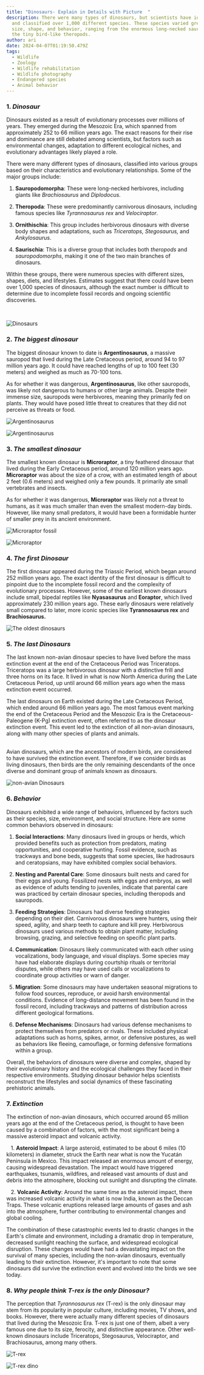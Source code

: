 ```yaml
---
title: "Dinosaurs- Explain in Details with Picture  "
description: There were many types of dinosaurs, but scientists have identified
  and classified over 1,000 different species. These species varied greatly in
  size, shape, and behavior, ranging from the enormous long-necked sauropods to
  the tiny bird-like theropods.
author: ari
date: 2024-04-07T01:19:50.479Z
tags:
  - Wildlife
  - Zoology
  - Wildlife rehabilitation
  - Wildlife photography
  - Endangered species
  - Animal behavior
---
```

### **1. *Dinosaur*** 

Dinosaurs existed as a result of evolutionary processes over millions of years. They emerged during the Mesozoic Era, which spanned from approximately 252 to 66 million years ago. The exact reasons for their rise and dominance are still debated among scientists, but factors such as environmental changes, adaptation to different ecological niches, and evolutionary advantages likely played a role.



There were many different types of dinosaurs, classified into various groups based on their characteristics and evolutionary relationships. Some of the major groups include:

1. **Sauropodomorpha**: These were long-necked herbivores, including giants like *Brachiosaurus* and *Diplodocus.*

2. **Theropoda**: These were predominantly carnivorous dinosaurs, including famous species like *Tyrannosaurus rex* and *Velociraptor*.

3. **Ornithischia**: This group includes herbivorous dinosaurs with diverse body shapes and adaptations, such as *Triceratops, Stegosaurus,* and *Ankylosaurus*.

4. **Saurischia**: This is a diverse group that includes both *theropods* and *sauropodomorphs*, making it one of the two main branches of dinosaurs.

Within these groups, there were numerous species with different sizes, shapes, diets, and lifestyles. Estimates suggest that there could have been over 1,000 species of dinosaurs, although the exact number is difficult to determine due to incomplete fossil records and ongoing scientific discoveries.

 ﻿ 

![](/static/img/mesozoic-era-age-of-dinosaurs-periods-dinosaurs.jpg "Dinosaurs ")



### 2. *The biggest dinosaur* 

The biggest dinosaur known to date is **Argentinosaurus**, a massive sauropod that lived during the Late Cretaceous period, around 94 to 97 million years ago. It could have reached lengths of up to 100 feet (30 meters) and weighed as much as 70-100 tons.



As for whether it was dangerous, **Argentinosaurus**, like other sauropods, was likely not dangerous to humans or other large animals. Despite their immense size, sauropods were herbivores, meaning they primarily fed on plants. They would have posed little threat to creatures that they did not perceive as threats or food.

![](/static/img/download.jpg "Argentinosaurus")

![](/static/img/download-1-.jpg "Argentinosaurus")

### 3. *The smallest dinosaur*

The smallest known dinosaur is **Microraptor**, a tiny feathered dinosaur that lived during the Early Cretaceous period, around 120 million years ago. **Microraptor** was about the size of a crow, with an estimated length of about 2 feet (0.6 meters) and weighed only a few pounds. It primarily ate small vertebrates and insects.



As for whether it was dangerous, **Microraptor** was likely not a threat to humans, as it was much smaller than even the smallest modern-day birds. However, like many small predators, it would have been a formidable hunter of smaller prey in its ancient environment.

![](/static/img/download-3-.jpg "Microraptor fossil ")

![](/static/img/download-2-.jpg "Microraptor")

### 4. *The first Dinosaur* 

The first dinosaur appeared during the Triassic Period, which began around 252 million years ago. The exact identity of the first dinosaur is difficult to pinpoint due to the incomplete fossil record and the complexity of evolutionary processes. However, some of the earliest known dinosaurs include small, bipedal reptiles like **Nyasasaurus** and **Eoraptor**, which lived approximately 230 million years ago. These early dinosaurs were relatively small compared to later, more iconic species like **Tyrannosaurus rex** and **Brachiosaurus.**

![](/static/img/download-4-.jpg "The oldest dinosaurs")

### 5﻿. *The last Dinosaurs* 

The last known non-avian dinosaur species to have lived before the mass extinction event at the end of the Cretaceous Period was Triceratops. Triceratops was a large herbivorous dinosaur with a distinctive frill and three horns on its face. It lived in what is now North America during the Late Cretaceous Period, up until around 66 million years ago when the mass extinction event occurred.

The last dinosaurs on Earth existed during the Late Cretaceous Period, which ended around 66 million years ago. The most famous event marking the end of the Cretaceous Period and the Mesozoic Era is the Cretaceous-Paleogene (K-Pg) extinction event, often referred to as the dinosaur extinction event. This event led to the extinction of all non-avian dinosaurs, along with many other species of plants and animals.

\
Avian dinosaurs, which are the ancestors of modern birds, are considered to have survived the extinction event. Therefore, if we consider birds as living dinosaurs, then birds are the only remaining descendants of the once diverse and dominant group of animals known as dinosaurs.

![](/static/img/download-5-.jpg "non-avian Dinosaurs ")

### 6. *Behavior* 

Dinosaurs exhibited a wide range of behaviors, influenced by factors such as their species, size, environment, and social structure. Here are some common behaviors observed in dinosaurs:



1. **Social Interactions**: Many dinosaurs lived in groups or herds, which provided benefits such as protection from predators, mating opportunities, and cooperative hunting. Fossil evidence, such as trackways and bone beds, suggests that some species, like hadrosaurs and ceratopsians, may have exhibited complex social behaviors.



2. **Nesting and Parental Care**: Some dinosaurs built nests and cared for their eggs and young. Fossilized nests with eggs and embryos, as well as evidence of adults tending to juveniles, indicate that parental care was practiced by certain dinosaur species, including theropods and sauropods.



3. **Feeding Strategies**: Dinosaurs had diverse feeding strategies depending on their diet. Carnivorous dinosaurs were hunters, using their speed, agility, and sharp teeth to capture and kill prey. Herbivorous dinosaurs used various methods to obtain plant matter, including browsing, grazing, and selective feeding on specific plant parts.



4. **Communication**: Dinosaurs likely communicated with each other using vocalizations, body language, and visual displays. Some species may have had elaborate displays during courtship rituals or territorial disputes, while others may have used calls or vocalizations to coordinate group activities or warn of danger.



5. **Migration**: Some dinosaurs may have undertaken seasonal migrations to follow food sources, reproduce, or avoid harsh environmental conditions. Evidence of long-distance movement has been found in the fossil record, including trackways and patterns of distribution across different geological formations.



6. **Defense Mechanisms**: Dinosaurs had various defense mechanisms to protect themselves from predators or rivals. These included physical adaptations such as horns, spikes, armor, or defensive postures, as well as behaviors like fleeing, camouflage, or forming defensive formations within a group.



Overall, the behaviors of dinosaurs were diverse and complex, shaped by their evolutionary history and the ecological challenges they faced in their respective environments. Studying dinosaur behavior helps scientists reconstruct the lifestyles and social dynamics of these fascinating prehistoric animals.



### 7. *Extinction* 

The extinction of non-avian dinosaurs, which occurred around 65 million years ago at the end of the Cretaceous period, is thought to have been caused by a combination of factors, with the most significant being a massive asteroid impact and volcanic activity.



   1. **Asteroid Impact**: A large asteroid, estimated to be about 6 miles (10 kilometers) in diameter, struck the Earth near what is now the Yucatán Peninsula in Mexico. This impact released an enormous amount of energy, causing widespread devastation. The impact would have triggered earthquakes, tsunamis, wildfires, and released vast amounts of dust and debris into the atmosphere, blocking out sunlight and disrupting the climate.



   2. **Volcanic Activity**: Around the same time as the asteroid impact, there was increased volcanic activity in what is now India, known as the Deccan Traps. These volcanic eruptions released large amounts of gases and ash into the atmosphere, further contributing to environmental changes and global cooling.



The combination of these catastrophic events led to drastic changes in the Earth's climate and environment, including a dramatic drop in temperature, decreased sunlight reaching the surface, and widespread ecological disruption. These changes would have had a devastating impact on the survival of many species, including the non-avian dinosaurs, eventually leading to their extinction. However, it's important to note that some dinosaurs did survive the extinction event and evolved into the birds we see today.

### 8﻿. *Why people think T-rex is the only Dinosaur?*

The perception that *Tyrannosaurus rex* (T-rex) is the only dinosaur may stem from its popularity in popular culture, including movies, TV shows, and books. However, there were actually many different species of dinosaurs that lived during the Mesozoic Era. T-rex is just one of them, albeit a very famous one due to its size, ferocity, and distinctive appearance. Other well-known dinosaurs include Triceratops, Stegosaurus, Velociraptor, and Brachiosaurus, among many others.

![](/static/img/download-7-.jpg "T-rex")

![](/static/img/download-6-.jpg "T-rex dino ")